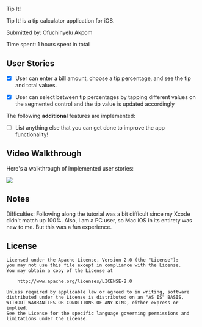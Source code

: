 Tip It!

Tip It! is a tip calculator application for iOS.

Submitted by: Ofuchinyelu Akpom

Time spent: 1 hours spent in total

## User Stories

* [X] User can enter a bill amount, choose a tip percentage, and see the tip and total values.
* [X] User can select between tip percentages by tapping different values on the segmented control and the tip value is updated accordingly


The following **additional** features are implemented:

- [ ] List anything else that you can get done to improve the app functionality!

## Video Walkthrough

Here's a walkthrough of implemented user stories:

![](https://i.imgur.com/FtjP9QL.gif)


## Notes

Difficulties: Following along the tutorial was a bit difficult since my Xcode didn't match up 100%. Also, I am a PC user, so Mac iOS in its entirety was new to me. But this was a fun experience.

## License



    Licensed under the Apache License, Version 2.0 (the "License");
    you may not use this file except in compliance with the License.
    You may obtain a copy of the License at

        http://www.apache.org/licenses/LICENSE-2.0

    Unless required by applicable law or agreed to in writing, software
    distributed under the License is distributed on an "AS IS" BASIS,
    WITHOUT WARRANTIES OR CONDITIONS OF ANY KIND, either express or implied.
    See the License for the specific language governing permissions and
    limitations under the License.
